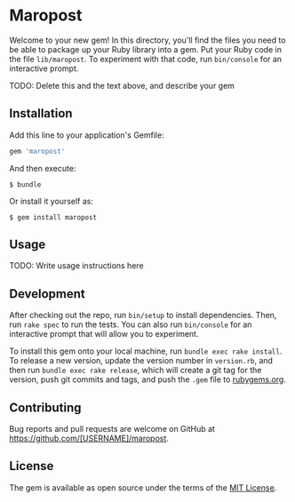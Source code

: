# Maropost

Welcome to your new gem! In this directory, you'll find the files you need to be able to package up your Ruby library into a gem. Put your Ruby code in the file `lib/maropost`. To experiment with that code, run `bin/console` for an interactive prompt.

TODO: Delete this and the text above, and describe your gem

## Installation

Add this line to your application's Gemfile:

```ruby
gem 'maropost'
```

And then execute:

    $ bundle

Or install it yourself as:

    $ gem install maropost

## Usage

TODO: Write usage instructions here

## Development

After checking out the repo, run `bin/setup` to install dependencies. Then, run `rake spec` to run the tests. You can also run `bin/console` for an interactive prompt that will allow you to experiment.

To install this gem onto your local machine, run `bundle exec rake install`. To release a new version, update the version number in `version.rb`, and then run `bundle exec rake release`, which will create a git tag for the version, push git commits and tags, and push the `.gem` file to [rubygems.org](https://rubygems.org).

## Contributing

Bug reports and pull requests are welcome on GitHub at https://github.com/[USERNAME]/maropost.


## License

The gem is available as open source under the terms of the [MIT License](http://opensource.org/licenses/MIT).

